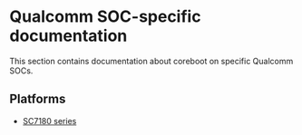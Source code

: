 # Qualcomm SOC-specific documentation

This section contains documentation about coreboot on specific Qualcomm SOCs.

## Platforms

- [SC7180 series](sc7180/index.md)
